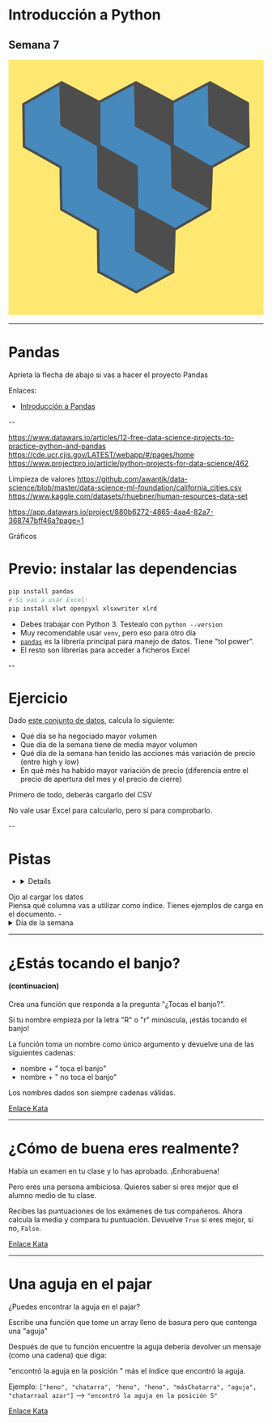 

# Introducción a Python

## Semana 7
<!-- .element style="text-align:center" -->

![alt text](./img/logo2.png) <!-- .element style="margin-left: auto; margin-right: auto; display: block" -->

---

# Pandas

Aprieta la flecha de abajo si vas a hacer el proyecto Pandas

Enlaces:
- [Introducción a Pandas](https://aprendepython.es/pypi/datascience/pandas/)

--



https://www.datawars.io/articles/12-free-data-science-projects-to-practice-python-and-pandas
https://cde.ucr.cjis.gov/LATEST/webapp/#/pages/home
https://www.projectpro.io/article/python-projects-for-data-science/462


Limpieza de valores
https://github.com/awantik/data-science/blob/master/data-science-ml-foundation/california_cities.csv
https://www.kaggle.com/datasets/rhuebner/human-resources-data-set


https://app.datawars.io/project/880b6272-4865-4aa4-82a7-368747bff46a?page=1


Gráficos



# Previo: instalar las dependencias

```bash
pip install pandas
# Si vas a usar Excel:
pip install xlwt openpyxl xlsxwriter xlrd
```
<!-- .element style="font-size: 1em" -->

- Debes trabajar con Python 3. Testealo con `python --version`
- Muy recomendable usar `venv`, pero eso para otro día
- [`pandas`](https://pandas.pydata.org/) es la librería principal para manejo de datos. Tiene "tol power".
- El resto son librerías para acceder a ficheros Excel

--

# Ejercicio

Dado [este conjunto de datos](./Netflix_stock_price.zip), calcula lo siguiente:
- Qué día se ha negociado mayor volumen
- Que día de la semana tiene de media mayor volumen
- Qué día de la semana han tenido las acciones más variación de precio (entre high y low)
- En qué més ha habido mayor variación de precio (diferencia entre el precio de apertura del mes y el precio de cierre)

Primero de todo, deberás cargarlo del CSV

No vale usar Excel para calcularlo, pero sí para comprobarlo.


--

# Pistas

- <details>
<summary>Ojo al cargar los datos</summary>
Piensa qué columna vas a utilizar como índice. Tienes ejemplos de carga en el documento.
</details>
- <details>
<summary>Día de la semana</summary>
<ul>
<li>Puedes transformar el índice a datetime:<br>
<code>df.index = pd.to_datetime(df.index)</code>
<li>Puedes obtener el día de la semana con <code>df.index.weekday</code> y guardarlo en otra columna.
¿Qué valores está guardando?
<li>Se pueden agrupar datos con <code>groupby</code>
</ul>
</details>

---

# ¿Estás tocando el banjo?
#### (continuacion) <!-- .element style="text-align: center; margin-bottom: 40px" -->

Crea una función que responda a la pregunta "¿Tocas el banjo?".

Si tu nombre empieza por la letra "R" o "r" minúscula, ¡estás tocando el banjo!

La función toma un nombre como único argumento y devuelve una de las siguientes cadenas:
- nombre + " toca el banjo"
- nombre + " no toca el banjo"

Los nombres dados son siempre cadenas válidas.

<div></div> <!-- .element style="height: 200px" -->

[Enlace Kata](https://www.codewars.com/kata/53af2b8861023f1d88000832)


---

# ¿Cómo de buena eres realmente?

Había un examen en tu clase y lo has aprobado. ¡Enhorabuena!

Pero eres una persona ambiciosa. Quieres saber si eres mejor que el alumno medio de tu clase.

Recibes las puntuaciones de los exámenes de tus compañeros. Ahora calcula la media y compara tu puntuación.
Devuelve `True` si eres mejor, si no, `False`.

<div></div> <!-- .element style="height: 200px" -->

[Enlace Kata](https://www.codewars.com/kata/5601409514fc93442500010b)

---

# Una aguja en el pajar

¿Puedes encontrar la aguja en el pajar?

Escribe una función que tome un array lleno de basura pero que contenga una "aguja"

Después de que tu función encuentre la aguja debería devolver un mensaje (como una cadena) que diga:

"encontró la aguja en la posición " más el índice que encontró la aguja.

Ejemplo:
`["heno", "chatarra", "heno", "heno", "másChatarra", "aguja", "chatarraal azar"]` --> `"encontró la aguja en la posición 5"`

<div></div> <!-- .element style="height: 200px" -->

[Enlace Kata](https://www.codewars.com/kata/56676e8fabd2d1ff3000000c)
